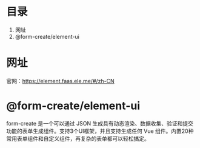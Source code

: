 # 目录
1. 网址
2. @form-create/element-ui


# 网址

官网：https://element.faas.ele.me/#/zh-CN


# @form-create/element-ui

form-create 是一个可以通过 JSON 生成具有动态渲染、数据收集、验证和提交功能的表单生成组件。支持3个UI框架，并且支持生成任何 Vue 组件。内置20种常用表单组件和自定义组件，再复杂的表单都可以轻松搞定。